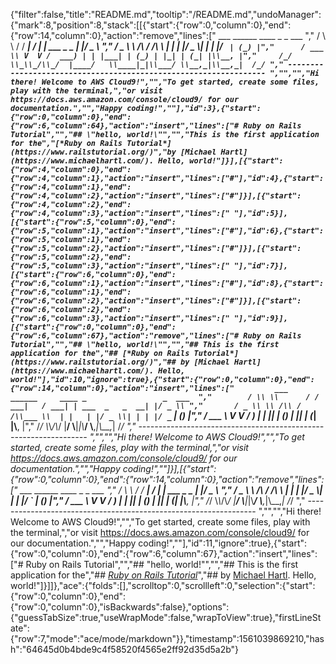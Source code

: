 {"filter":false,"title":"README.md","tooltip":"/README.md","undoManager":{"mark":8,"position":8,"stack":[[{"start":{"row":0,"column":0},"end":{"row":14,"column":0},"action":"remove","lines":["         ___        ______     ____ _                 _  ___  ","        / \\ \\      / / ___|   / ___| | ___  _   _  __| |/ _ \\ ","       / _ \\ \\ /\\ / /\\___ \\  | |   | |/ _ \\| | | |/ _` | (_) |","      / ___ \\ V  V /  ___) | | |___| | (_) | |_| | (_| |\\__, |","     /_/   \\_\\_/\\_/  |____/   \\____|_|\\___/ \\__,_|\\__,_|  /_/ "," ----------------------------------------------------------------- ","","","Hi there! Welcome to AWS Cloud9!","","To get started, create some files, play with the terminal,","or visit https://docs.aws.amazon.com/console/cloud9/ for our documentation.","","Happy coding!",""],"id":3},{"start":{"row":0,"column":0},"end":{"row":6,"column":64},"action":"insert","lines":["# Ruby on Rails Tutorial","","## \"hello, world!\"","","This is the first application for the","[*Ruby on Rails Tutorial*](https://www.railstutorial.org/)","by [Michael Hartl](https://www.michaelhartl.com/). Hello, world!"]}],[{"start":{"row":4,"column":0},"end":{"row":4,"column":1},"action":"insert","lines":["#"],"id":4},{"start":{"row":4,"column":1},"end":{"row":4,"column":2},"action":"insert","lines":["#"]}],[{"start":{"row":4,"column":2},"end":{"row":4,"column":3},"action":"insert","lines":[" "],"id":5}],[{"start":{"row":5,"column":0},"end":{"row":5,"column":1},"action":"insert","lines":["#"],"id":6},{"start":{"row":5,"column":1},"end":{"row":5,"column":2},"action":"insert","lines":["#"]}],[{"start":{"row":5,"column":2},"end":{"row":5,"column":3},"action":"insert","lines":[" "],"id":7}],[{"start":{"row":6,"column":0},"end":{"row":6,"column":1},"action":"insert","lines":["#"],"id":8},{"start":{"row":6,"column":1},"end":{"row":6,"column":2},"action":"insert","lines":["#"]}],[{"start":{"row":6,"column":2},"end":{"row":6,"column":3},"action":"insert","lines":[" "],"id":9}],[{"start":{"row":0,"column":0},"end":{"row":6,"column":67},"action":"remove","lines":["# Ruby on Rails Tutorial","","## \"hello, world!\"","","## This is the first application for the","## [*Ruby on Rails Tutorial*](https://www.railstutorial.org/)","## by [Michael Hartl](https://www.michaelhartl.com/). Hello, world!"],"id":10,"ignore":true},{"start":{"row":0,"column":0},"end":{"row":14,"column":0},"action":"insert","lines":["         ___        ______     ____ _                 _  ___  ","        / \\ \\      / / ___|   / ___| | ___  _   _  __| |/ _ \\ ","       / _ \\ \\ /\\ / /\\___ \\  | |   | |/ _ \\| | | |/ _` | (_) |","      / ___ \\ V  V /  ___) | | |___| | (_) | |_| | (_| |\\__, |","     /_/   \\_\\_/\\_/  |____/   \\____|_|\\___/ \\__,_|\\__,_|  /_/ "," ----------------------------------------------------------------- ","","","Hi there! Welcome to AWS Cloud9!","","To get started, create some files, play with the terminal,","or visit https://docs.aws.amazon.com/console/cloud9/ for our documentation.","","Happy coding!",""]}],[{"start":{"row":0,"column":0},"end":{"row":14,"column":0},"action":"remove","lines":["         ___        ______     ____ _                 _  ___  ","        / \\ \\      / / ___|   / ___| | ___  _   _  __| |/ _ \\ ","       / _ \\ \\ /\\ / /\\___ \\  | |   | |/ _ \\| | | |/ _` | (_) |","      / ___ \\ V  V /  ___) | | |___| | (_) | |_| | (_| |\\__, |","     /_/   \\_\\_/\\_/  |____/   \\____|_|\\___/ \\__,_|\\__,_|  /_/ "," ----------------------------------------------------------------- ","","","Hi there! Welcome to AWS Cloud9!","","To get started, create some files, play with the terminal,","or visit https://docs.aws.amazon.com/console/cloud9/ for our documentation.","","Happy coding!",""],"id":11,"ignore":true},{"start":{"row":0,"column":0},"end":{"row":6,"column":67},"action":"insert","lines":["# Ruby on Rails Tutorial","","## \"hello, world!\"","","## This is the first application for the","## [*Ruby on Rails Tutorial*](https://www.railstutorial.org/)","## by [Michael Hartl](https://www.michaelhartl.com/). Hello, world!"]}]]},"ace":{"folds":[],"scrolltop":0,"scrollleft":0,"selection":{"start":{"row":0,"column":0},"end":{"row":0,"column":0},"isBackwards":false},"options":{"guessTabSize":true,"useWrapMode":false,"wrapToView":true},"firstLineState":{"row":7,"mode":"ace/mode/markdown"}},"timestamp":1561039869210,"hash":"64645d0b4bde9c4f58520f4565e2ff92d35d5a2b"}